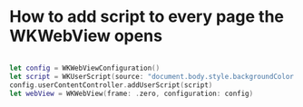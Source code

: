 # How to add script to every page the WKWebView opens

```swift

let config = WKWebViewConfiguration()
let script = WKUserScript(source: "document.body.style.backgroundColor = 'green'", injectionTime: .atDocumentEnd, forMainFrameOnly: true)
config.userContentController.addUserScript(script)
let webView = WKWebView(frame: .zero, configuration: config)

```